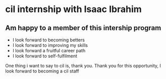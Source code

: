 # cil internship with Isaac Ibrahim
## Am happy to a member of this intership program

* I look forward to becoming betters
* I look forward to improving my skills
* I look forward a fruitful career path
* I look forward to self-fulfilment

One thing i want to say to cil is, thank you. Thank you for this opportunity, I look forward to becoming a cil staff